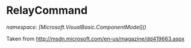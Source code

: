 ﻿# RelayCommand
_namespace: [Microsoft.VisualBasic.ComponentModel](<a href="#" onClick="load('/docs/Microsoft.VisualBasic.ComponentModel/index.md')"></a>)_

Taken from http://msdn.microsoft.com/en-us/magazine/dd419663.aspx




